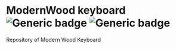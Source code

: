 # ModernWood keyboard ![Generic badge](https://img.shields.io/badge/Version-b2.0-brightgreen.svg) ![Generic badge](https://img.shields.io/github/last-commit/Electroner/ModernWood)
Repository of Modern Wood Keyboard
